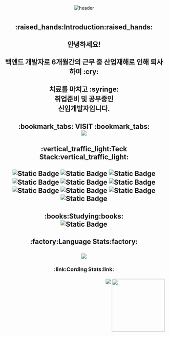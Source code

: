 <!--Heading-->
<div align = "center">
  
![header](https://capsule-render.vercel.app/api?type=waving&height=200&text=YunGi%20Lee&desc=yungi0816&fontSize-n1-30&fontAlign=75&descAlignY=68&descAlign=88&animation=fadeIn&color=timeAuto)

#
<h2>
  :raised_hands:Introduction:raised_hands:
  <br>  <br>
  안녕하세요!<br> <br> 백엔드 개발자로 6개월간의 근무 중 산업재해로 인해 퇴사하여 :cry: <br><br>
  치료를 마치고 :syringe: <br> 취업준비 및 공부중인 
 <br> 신입개발자입니다.
</h2>
<h2>
 :bookmark_tabs: VISIT :bookmark_tabs:
  <br>
  <img align='center' src="https://hits.seeyoufarm.com/api/count/incr/badge.svg?url=https%3A%2F%2Fgithub.com%2Fyungi0816&count_bg=%23020205&title_bg=%23028210&icon=&icon_color=%23E5E0E0&title=VISIT&edge_flat=false">
</h2>


<h2> 
  :vertical_traffic_light:Teck Stack:vertical_traffic_light:
  <br>
  <br>
<img align='center' alt="Static Badge" src="https://img.shields.io/badge/JavaScript-yellow?style=plastic&logo=JavaScript">
<img align='center' alt="Static Badge" src="https://img.shields.io/badge/Node.js-white?style=plastic&logo=Node.js">
<img align='center' alt="Static Badge" src="https://img.shields.io/badge/python-%233776AB?style=plastic&logo=python&logoColor=yellow">
<img align='center' alt="Static Badge" src="https://img.shields.io/badge/C%2B%2B-%2300599C?style=plastic&logo=C%2B%2B">
<img align='center'  alt="Static Badge" src="https://img.shields.io/badge/C-%23A8B9CC?style=plastic&logo=C&logoColor=black">
<img align='center'  alt="Static Badge" src="https://img.shields.io/badge/HTML5-%23E34F26?style=plastic&logo=HTML5">
<br>
<img align='center' alt="Static Badge" src="https://img.shields.io/badge/Oracle-%23F80000?style=plastic&logo=Oracle">
<img align='center' alt="Static Badge" src="https://img.shields.io/badge/UnrealEngine-%23003545?style=plastic&logo=UnrealEngine">
<img align='center' alt="Static Badge" src="https://img.shields.io/badge/Mysql-%234479A1?style=plastic&logo=Mysql&logoColor=white">
<img  align='center' alt="Static Badge" src="https://img.shields.io/badge/MariaDB-%23003545?style=plastic&logo=MariaDB&logoColor=white">
</h2>

<h2>
:books:Studying:books:

<br>
<img align='center' alt="Static Badge" src="https://img.shields.io/badge/TypeScript-%233178C6?style=plastic&logo=TypeScript&logoColor=white">
  
</h2>
 

<h2>
  :factory:Language Stats:factory:
  <br>
  <br>
  <img align='center' src="https://github-readme-stats.vercel.app/api/top-langs/?username=yungi0816&layout=compact">
</h2>
<h3>
  :link:Cording Stats:link:
  <br>
  <br>
  <img align='right' src="https://github-readme-stats.vercel.app/api?username=yungi0816" height="165">
  <img align='right' src="http://mazassumnida.wtf/api/v2/generate_badge?boj=hahaho143">
</h3>


</div>
